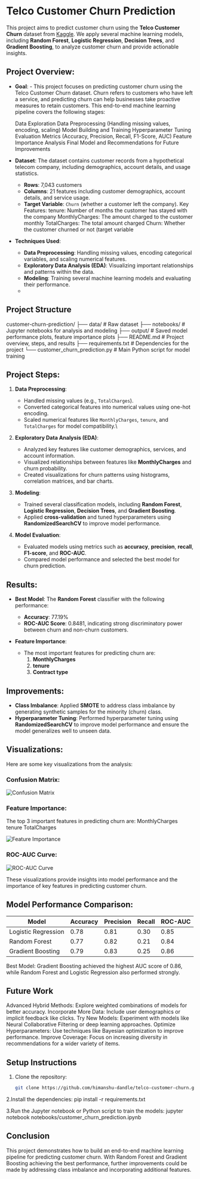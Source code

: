 # Telco Customer Churn Prediction

This project aims to predict customer churn using the **Telco Customer Churn** dataset from [Kaggle](https://www.kaggle.com/blastchar/telco-customer-churn). We apply several machine learning models, including **Random Forest**, **Logistic Regression**, **Decision Trees**, and **Gradient Boosting**, to analyze customer churn and provide actionable insights.

## Project Overview:
- **Goal**: - This project focuses on predicting customer churn using the Telco Customer Churn dataset. Churn refers to customers who have left a service, and predicting churn can help businesses take proactive 		measures to retain customers. This end-to-end machine learning pipeline covers the following stages:

	Data Exploration
	Data Preprocessing (Handling missing values, encoding, scaling)
	Model Building and Training
	Hyperparameter Tuning
	Evaluation Metrics (Accuracy, Precision, Recall, F1-Score, AUC)
	Feature Importance Analysis
	Final Model and Recommendations for Future Improvements

- **Dataset**: The dataset contains customer records from a hypothetical telecom company, including demographics, account details, and usage statistics.

	- **Rows**: 7,043 customers
	- **Columns**: 21 features including customer demographics, account details, and service usage.
	- **Target Variable**: `Churn` (whether a customer left the company).
	Key Features:
		tenure: Number of months the customer has stayed with the company
		MonthlyCharges: The amount charged to the customer monthly
		TotalCharges: The total amount charged
		Churn: Whether the customer churned or not (target variable
	
- **Techniques Used**:
  - **Data Preprocessing**: Handling missing values, encoding categorical variables, and scaling numerical features.
  - **Exploratory Data Analysis (EDA)**: Visualizing important relationships and patterns within the data.
  - **Modeling**: Training several machine learning models and evaluating their performance.
  - 
## Project Structure
customer-churn-prediction/
    ├── data/                  # Raw dataset
    ├── notebooks/             # Jupyter notebooks for analysis and modeling
    ├── output/                # Saved model performance plots, feature importance plots
    ├── README.md              # Project overview, steps, and results
    ├── requirements.txt       # Dependencies for the project
    └── customer_churn_prediction.py # Main Python script for model training
    
## Project Steps:
1. **Data Preprocessing**:
   - Handled missing values (e.g., `TotalCharges`).
   - Converted categorical features into numerical values using one-hot encoding.
   - Scaled numerical features like `MonthlyCharges`, `tenure`, and `TotalCharges` for model compatibility.\
   
2. **Exploratory Data Analysis (EDA)**:
   - Analyzed key features like customer demographics, services, and account information.
   - Visualized relationships between features like **MonthlyCharges** and churn probability.
   - Created visualizations for churn patterns using histograms, correlation matrices, and bar charts.

3. **Modeling**:
   - Trained several classification models, including **Random Forest**, **Logistic Regression**, **Decision Trees**, and **Gradient Boosting**.
   - Applied **cross-validation** and tuned hyperparameters using **RandomizedSearchCV** to improve model performance.

4. **Model Evaluation**:
   - Evaluated models using metrics such as **accuracy**, **precision**, **recall**, **F1-score**, and **ROC-AUC**.
   - Compared model performance and selected the best model for churn prediction.

## Results:
- **Best Model**: The **Random Forest** classifier with the following performance:
  - **Accuracy**: 77.19%
  - **ROC-AUC Score**: 0.8481, indicating strong discriminatory power between churn and non-churn customers.
  
- **Feature Importance**:
  - The most important features for predicting churn are:
    1. **MonthlyCharges**
    2. **tenure**
    3. **Contract type**

## Improvements:
- **Class Imbalance**: Applied **SMOTE** to address class imbalance by generating synthetic samples for the minority (churn) class.
- **Hyperparameter Tuning**: Performed hyperparameter tuning using **RandomizedSearchCV** to improve model performance and ensure the model generalizes well to unseen data.


## Visualizations:
Here are some key visualizations from the analysis:

### Confusion Matrix:
![Confusion Matrix](output/tuned_random_forest_confusion_matrix.png)

### Feature Importance:
The top 3 important features in predicting churn are:
MonthlyCharges
tenure
TotalCharges

![Feature Importance](output/random_forest_feature_importance.png)

### ROC-AUC Curve:
![ROC-AUC Curve](output/roc_all_models.png)

These visualizations provide insights into model performance and the importance of key features in predicting customer churn.

## Model Performance Comparison:
| Model               | Accuracy | Precision | Recall | ROC-AUC |
|---------------------|----------|-----------|--------|---------|
| Logistic Regression  | 0.78     | 0.81      | 0.30   | 0.85    |
| Random Forest        | 0.77     | 0.82      | 0.21   | 0.84    |
| Gradient Boosting    | 0.79     | 0.83      | 0.25   | 0.86    |

Best Model: Gradient Boosting achieved the highest AUC score of 0.86, while Random Forest and Logistic Regression also performed strongly.

## Future Work
Advanced Hybrid Methods: Explore weighted combinations of models for better accuracy.
Incorporate More Data: Include user demographics or implicit feedback like clicks.
Try New Models: Experiment with models like Neural Collaborative Filtering or deep learning approaches.
Optimize Hyperparameters: Use techniques like Bayesian optimization to improve performance.
Improve Coverage: Focus on increasing diversity in recommendations for a wider variety of items.

## Setup Instructions
1. Clone the repository:
   ```bash
   git clone https://github.com/himanshu-dandle/telco-customer-churn.git
2.Install the dependencies:
	pip install -r requirements.txt
	
3.Run the Jupyter notebook or Python script to train the models:
	jupyter notebook notebooks/customer_churn_prediction.ipynb
 
## Conclusion
This project demonstrates how to build an end-to-end machine learning pipeline for predicting customer churn. With Random Forest and Gradient Boosting achieving the best performance, further improvements could be made by addressing class imbalance and incorporating additional features.



